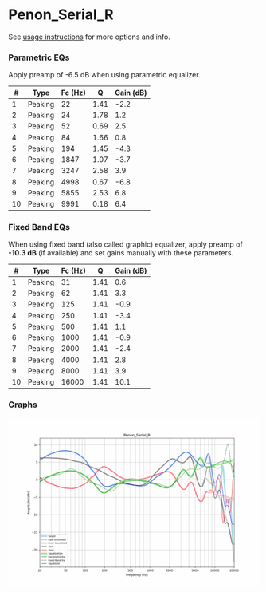 # Penon_Serial_R
See [usage instructions](https://github.com/jaakkopasanen/AutoEq#usage) for more options and info.

### Parametric EQs
Apply preamp of -6.5 dB when using parametric equalizer.

|   # | Type    |   Fc (Hz) |    Q |   Gain (dB) |
|-----|---------|-----------|------|-------------|
|   1 | Peaking |        22 | 1.41 |        -2.2 |
|   2 | Peaking |        24 | 1.78 |         1.2 |
|   3 | Peaking |        52 | 0.69 |         2.5 |
|   4 | Peaking |        84 | 1.66 |         0.8 |
|   5 | Peaking |       194 | 1.45 |        -4.3 |
|   6 | Peaking |      1847 | 1.07 |        -3.7 |
|   7 | Peaking |      3247 | 2.58 |         3.9 |
|   8 | Peaking |      4998 | 0.67 |        -6.8 |
|   9 | Peaking |      5855 | 2.53 |         6.8 |
|  10 | Peaking |      9991 | 0.18 |         6.4 |

### Fixed Band EQs
When using fixed band (also called graphic) equalizer, apply preamp of **-10.3 dB** (if available) and set gains manually with these parameters.

|   # | Type    |   Fc (Hz) |    Q |   Gain (dB) |
|-----|---------|-----------|------|-------------|
|   1 | Peaking |        31 | 1.41 |         0.6 |
|   2 | Peaking |        62 | 1.41 |         3.3 |
|   3 | Peaking |       125 | 1.41 |        -0.9 |
|   4 | Peaking |       250 | 1.41 |        -3.4 |
|   5 | Peaking |       500 | 1.41 |         1.1 |
|   6 | Peaking |      1000 | 1.41 |        -0.9 |
|   7 | Peaking |      2000 | 1.41 |        -2.4 |
|   8 | Peaking |      4000 | 1.41 |         2.8 |
|   9 | Peaking |      8000 | 1.41 |         3.9 |
|  10 | Peaking |     16000 | 1.41 |        10.1 |

### Graphs
![](./Penon_Serial_R.png)
